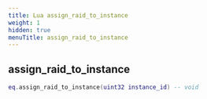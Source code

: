 ```yaml
---
title: Lua assign_raid_to_instance
weight: 1
hidden: true
menuTitle: assign_raid_to_instance
---
```

## assign_raid_to_instance
```lua
eq.assign_raid_to_instance(uint32 instance_id) -- void
```